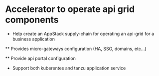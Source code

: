 # Accelerator to operate api grid components

* Help create an AppStack supply-chain for operating an api-grid for a business application

** Provides micro-gateways configuration (HA, SSO, domains, etc...)

** Provide api portal configuration

* Support both kuberentes and tanzu application service
